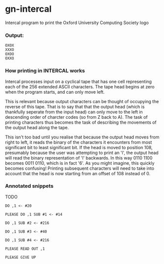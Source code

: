 # gn-intercal
Intercal program to print the Oxford University Computing Society logo

### Output:  
```
OXOX  
XXXO  
OXOO  
OXXO
```

### How printing in INTERCAL works
Intercal processes input on a cyclical tape that has one cell representing each of the 256 extended ASCII characters. The tape head begins at zero when the program starts, and can only move left. 

This is relevant because output characters can be thought of occupying the reverse of this tape. That is to say that that the output head (which is thankfully seperate from the input head) can only move to the left in descending order of charcter codes (so from Z back to A). The task of printing characters thus becomes the task of describing the movements of the output head along the tape.

This isn't too bad until you realise that because the output head moves from right to left, it reads the binary of the characters it encounters from most significant bit to least significant bit. If the head is moved to position 108, presumably because the user was attempting to print an 'l', the output head will read the binary representation of 'l' backwards. In this way 0110 1100 becomes 0011 0110, which is in fact '6'. As you might imagine, this quickly becomes confusing! Printing subsequent characters will need to take into account that the head is now starting from an offset of 108 instead of 0.

### Annotated snippets
TODO

`DO ,1 <- #20`

`PLEASE DO ,1 SUB #1 <- #14`

`DO ,1 SUB #2 <- #216`

`DO ,1 SUB #3 <- #40`

`DO ,1 SUB #4 <- #216`

`PLEASE READ OUT ,1`

`PLEASE GIVE UP`
